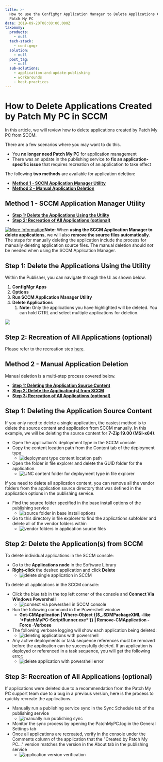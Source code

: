 ```yaml
---
title: >-
  How to use the ConfigMgr Application Manager to Delete Applications Created by
  Patch My PC
date: 2019-09-20T00:00:00.000Z
taxonomy:
  products:
    - null
  tech-stack:
    - configmgr
  solution:
    - null
  post_tag:
    - null
  sub-solutions:
    - application-and-update-publishing
    - workarounds
    - best-practices
---
```


# How to Delete Applications Created by Patch My PC in SCCM

In this article, we will review how to delete applications created by Patch My PC from SCCM.

There are a few scenarios where you may want to do this.

* You **no longer need Patch My PC** for application management
* There was an update in the publishing service to **fix an application-specific issue** that requires recreation of an application to take effect

The following **two methods** are available for application deletion:

* [**Method 1 - SCCM Application Manager Utility**](https://patchmypc.com/how-to-delete-applications-created-by-patch-my-pc-in-sccm#Method-1-SCCM-AppManUtil)
* [**Method 2 - Manual Application Deletion**](https://patchmypc.com/how-to-delete-applications-created-by-patch-my-pc-in-sccm#Method2-Manual-App-Deletion)

## Method 1 - SCCM Application Manager Utility

* [**Step 1: Delete the Applications Using the Utility**](how-to-delete-applications-created-by-patch-my-pc-in-sccm-2.md#Delete-With-Util)
* [**Step 2: Recreation of All Applications (optional)**](how-to-delete-applications-created-by-patch-my-pc-in-sccm-2.md#Recreate-Apps)

[![More Information](../../_images/more-info-icon.svg)](https://patchmypc.com/app/uploads/2025/05/more-info-icon.svg)**Note:** When **using the SCCM Application Manager to delete applications**, we will also **remove the source files automatically**. The steps for manually deleting the application include the process for manually deleting application source files. The manual deletion should _not_ be needed when using the SCCM Application Manager.

## Step 1: Delete the Applications Using the Utility

Within the Publisher, you can navigate through the UI as shown below.

1. **ConfigMgr Apps**
2. **Options**
3. **Run SCCM Application Manager Utility**
4. **Delete Applications**&#x20;
   1. **Note:** Only the applications you have highlighted will be deleted. You can hold CTRL and select multiple applications for deletion.

![](../../_images/Sccm-AppMan-Util.png)

## Step 2: Recreation of All Applications (optional)

Please refer to the recreation step [here](how-to-delete-applications-created-by-patch-my-pc-in-sccm-2.md#Recreate-Apps).

## Method 2 - Manual Application Deletion

Manual deletion is a multi-step process covered below.

* [**Step 1: Deleting the Application Source Content**](how-to-delete-applications-created-by-patch-my-pc-in-sccm-2.md#Delete-Source-Content)
* [**Step 2: Delete the Application(s) from SCCM**](how-to-delete-applications-created-by-patch-my-pc-in-sccm-2.md#Delete-From-SCCM)
* [**Step 3: Recreation of All Applications (optional)**](how-to-delete-applications-created-by-patch-my-pc-in-sccm-2.md#Recreate-Apps)

## Step 1: Deleting the Application Source Content

If you only need to delete a single application, the easiest method is to delete the source content and application from SCCM manually. In this example, we will be deleting the source content for **7-Zip 19.00 (MSI-x64)**.

* Open the application's deployment type in the SCCM console
* Copy the content location path from the Content tab of the deployment type
  * ![deployment type content location path](../../_images/get-content-location-path-of-deployment-type.png)
* Open the folder in file explorer and delete the GUID folder for the application
  * ![UNC content folder for deployment type in file explorer](../../_images/UNC-content-folder-deployment-type.png)

If you need to delete all application content, you can remove all the vendor folders from the application source directory that was defined in the application options in the publishing service.

* Find the source folder specified in the base install options of the publishing service
  * ![source folder in base install options](../../_images/source-folder-base-install-options.png)
* Go to this directory in file explorer to find the applications subfolder and delete all of the vendor folders within
  * ![vendor folders in application source files](../../_images/vendor-folders-application-source-files.png)

## Step 2: Delete the Application(s) from SCCM

To delete individual applications in the SCCM console:

* Go to the **Applications node** in the Software Library
* **Right-click** the desired application and click **Delete**
  * ![delete single application in SCCM](../../_images/delete-single-app-in-SCCM.png)

To delete all applications in the SCCM console:

* Click the blue tab in the top left corner of the console and **Connect Via Windows Powershell**
  * ![connect via powershell in SCCM console](../../_images/SCCM-connect-via-powershell.png)
* Run the following command in the Powershell window
  * **Get-CMApplication | Where-Object {($\_.SDMPackageXML -like '\*PatchMyPC-ScriptRunner.exe\*')} | Remove-CMApplication -Force -Verbose**
* The following verbose logging will show each application being deleted:
  * ![deleting applications with powershell](../../_images/power-shell-application-deleting.png)
* Any active deployments or task sequence references must be removed before the application can be successfully deleted. If an application is deployed or referenced in a task sequence, you will get  the following error:
  * ![delete application with powershell error](../../_images/powershell-delete-app-error.png)

## Step 3: Recreation of All Applications (optional)

If applications were deleted due to a recommendation from the Patch My PC support team due to a bug in a previous version, here is the process to quickly recreate the applications.

* Manually run a publishing service sync in the Sync Schedule tab of the publishing service
  * ![manually run publishing sync](../../_images/manually-run-publishing-sync.png)
* Monitor the sync process by opening the PatchMyPC.log in the General Settings tab
* Once all applications are recreated, verify in the console under the Comments column of the application that the "Created by Patch My PC..." version matches the version in the About tab in the publishing service
  * ![application version verification](../../_images/application-version-verification.png)
